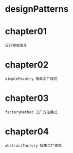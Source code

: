 # designPatterns

# chapter01
    设计模式简介

# chapter02
    simpleFacotry 简单工厂模式

# chapter03
    factoryMethod 工厂方法模式

# chapter04
    abstractFactory 抽象工厂模式